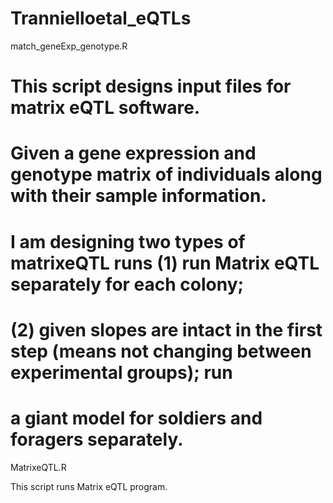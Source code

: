 # Trannielloetal_eQTLs

match_geneExp_genotype.R

# This script designs input files for matrix eQTL software.
# Given a gene expression and genotype matrix of individuals along with their sample information.
# I am designing two types of matrixeQTL runs (1) run Matrix eQTL separately for each colony; 
# (2) given slopes are intact in the first step (means not changing between experimental groups); run 
# a giant model for soldiers and foragers separately.

MatrixeQTL.R 

This script runs Matrix eQTL program.
